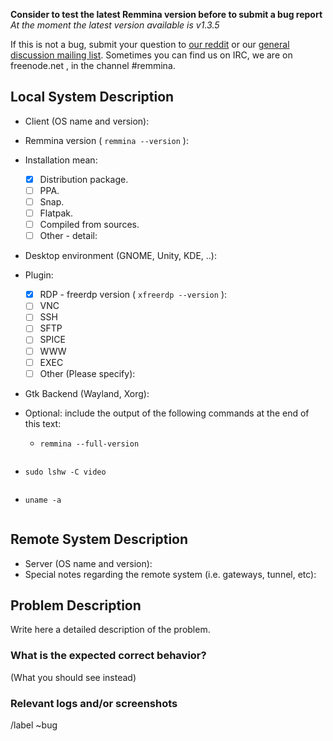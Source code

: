 **Consider to test the latest Remmina version before to submit a bug report**
*At the moment the latest version available is v1.3.5*

If this is not a bug, submit your question to [our reddit](https://reddit.com/r/Remmina) or our [general discussion mailing list](https://lists.remmina.org/listinfo/users).
Sometimes you can find us on IRC, we are on freenode.net , in the channel #remmina.

## Local System Description

* Client (OS name and version):
* Remmina version ( ```remmina --version``` ):
* Installation mean:
  - [X] Distribution package.
  - [ ] PPA.
  - [ ] Snap.
  - [ ] Flatpak.
  - [ ] Compiled from sources.
  - [ ] Other - detail:
* Desktop environment (GNOME, Unity, KDE, ..):
* Plugin:
  - [X] RDP - freerdp version ( ```xfreerdp --version``` ):
  - [ ] VNC
  - [ ] SSH
  - [ ] SFTP
  - [ ] SPICE
  - [ ] WWW
  - [ ] EXEC
  - [ ] Other (Please specify):
* Gtk Backend (Wayland, Xorg):
* Optional: include the output of the following commands at the end of this text:

  - `remmina --full-version`

<!-- ( Paste after the `shell` line ) -->
```shell

```

  - `sudo lshw -C video`

<!-- ( Paste after the `shell` line ) -->
```shell

```

  - `uname -a`

<!-- ( Paste after the `shell` line ) -->
```shell

```

## Remote System Description

* Server (OS name and version):
* Special notes regarding the remote system (i.e. gateways, tunnel, etc):

## Problem Description

Write here a detailed description of the problem.

### What is the expected correct behavior?

(What you should see instead)


### Relevant logs and/or screenshots

<!-- (Paste any relevant logs - please use code blocks (```) to format console output, logs, and code as it's very hard to read otherwise.) -->

/label ~bug

